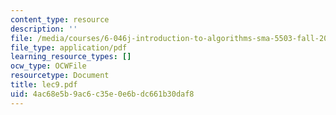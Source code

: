 ```yaml
---
content_type: resource
description: ''
file: /media/courses/6-046j-introduction-to-algorithms-sma-5503-fall-2005/4ac68e5b9ac6c35e0e6bdc661b30daf8_lec9.pdf
file_type: application/pdf
learning_resource_types: []
ocw_type: OCWFile
resourcetype: Document
title: lec9.pdf
uid: 4ac68e5b-9ac6-c35e-0e6b-dc661b30daf8
---
```

